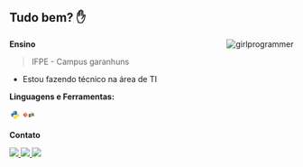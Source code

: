 ## Tudo bem? :hand:
<img align="right" src="https://i.ibb.co/Y7FqqhR/girlprogrammer.gif" alt="girlprogrammer" border="0">

**Ensino**
> IFPE - Campus garanhuns

- Estou fazendo técnico na área de TI

**Linguagens e Ferramentas:**  

<code><img height="20" src="https://raw.githubusercontent.com/github/explore/80688e429a7d4ef2fca1e82350fe8e3517d3494d/topics/python/python.png"></code>
<code><img height="20" src="https://raw.githubusercontent.com/github/explore/80688e429a7d4ef2fca1e82350fe8e3517d3494d/topics/git/git.png"></code>


**Contato**  

<div align="bottom">
  <a href="https://www.instagram.com/leticiaalbuquerque_as" target="__blank">
    <img src="https://img.shields.io/badge/Instagram-E4405F?style=flat-square&logo=instagram&logoColor=white" />
  </a>

  <a href="https://api.whatsapp.com/send?phone=5587999399425" target="__blank">
    <img src="https://img.shields.io/badge/WhatsApp-06D6A0?style=flat-square&logo=whatsapp&logoColor=white" />
  </a>
  
   <img src="https://img.shields.io/badge/Telegram-26A5E4?style=flat-square&logo=telegram&logoColor=white&label=@Maleasvante" />
</div>
